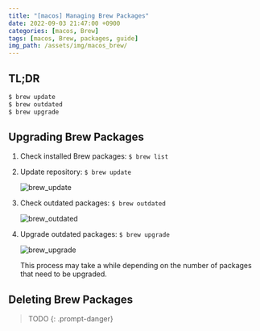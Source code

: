 ```yaml
---
title: "[macos] Managing Brew Packages"
date: 2022-09-03 21:47:00 +0900
categories: [macos, Brew]
tags: [macos, Brew, packages, guide]
img_path: /assets/img/macos_brew/
---
```


## TL;DR

```zsh
$ brew update
$ brew outdated
$ brew upgrade
```

## Upgrading Brew Packages

1. Check installed Brew packages: `$ brew list`
2. Update repository: `$ brew update`

    ![brew_update](brew_update.png)

3. Check outdated packages: `$ brew outdated`

    ![brew_outdated](brew_outdated.png)

4. Upgrade outdated packages: `$ brew upgrade`

    ![brew_upgrade](brew_upgrade.png)

    This process may take a while depending on the number of packages that need to be upgraded.


## Deleting Brew Packages

> TODO
{: .prompt-danger}

